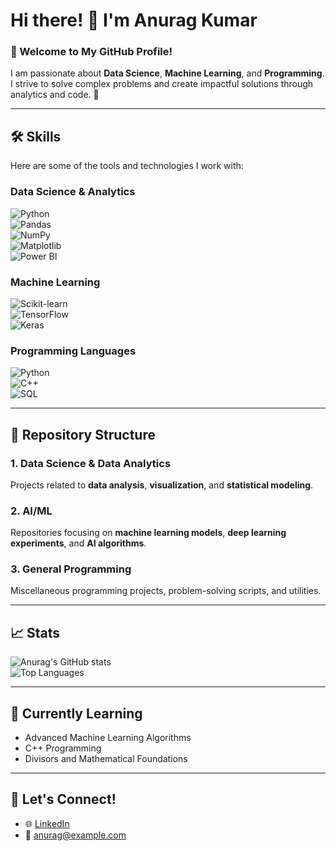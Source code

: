 # Hi there! 👋 I'm Anurag Kumar  

### 🌟 Welcome to My GitHub Profile!  
I am passionate about **Data Science**, **Machine Learning**, and **Programming**.  
I strive to solve complex problems and create impactful solutions through analytics and code. 🚀  

---

## 🛠️ Skills  
Here are some of the tools and technologies I work with:  

### **Data Science & Analytics**  
![Python](https://img.shields.io/badge/-Python-3776AB?logo=python&logoColor=white)  
![Pandas](https://img.shields.io/badge/-Pandas-150458?logo=pandas&logoColor=white)  
![NumPy](https://img.shields.io/badge/-NumPy-013243?logo=numpy&logoColor=white)  
![Matplotlib](https://img.shields.io/badge/-Matplotlib-1F4A93?logo=python&logoColor=white)  
![Power BI](https://img.shields.io/badge/-Power%20BI-F2C811?logo=power-bi&logoColor=black)  

### **Machine Learning**  
![Scikit-learn](https://img.shields.io/badge/-Scikit%20Learn-F7931E?logo=scikit-learn&logoColor=white)  
![TensorFlow](https://img.shields.io/badge/-TensorFlow-FF6F00?logo=tensorflow&logoColor=white)  
![Keras](https://img.shields.io/badge/-Keras-D00000?logo=keras&logoColor=white)  

### **Programming Languages**  
![Python](https://img.shields.io/badge/-Python-3776AB?logo=python&logoColor=white)  
![C++](https://img.shields.io/badge/-C++-00599C?logo=cplusplus&logoColor=white)  
![SQL](https://img.shields.io/badge/-SQL-003B57?logo=postgresql&logoColor=white)  

---

## 📂 Repository Structure  
### **1. Data Science & Data Analytics**  
Projects related to **data analysis**, **visualization**, and **statistical modeling**.  

### **2. AI/ML**  
Repositories focusing on **machine learning models**, **deep learning experiments**, and **AI algorithms**.  

### **3. General Programming**  
Miscellaneous programming projects, problem-solving scripts, and utilities.  

---

## 📈 Stats  
![Anurag's GitHub stats](https://github-readme-stats.vercel.app/api?username=anuragkumar&show_icons=true&theme=radical)  
![Top Languages](https://github-readme-stats.vercel.app/api/top-langs/?username=anuragkumar&layout=compact&theme=radical)  

---

## 🌱 Currently Learning  
- Advanced Machine Learning Algorithms  
- C++ Programming  
- Divisors and Mathematical Foundations  

---

## 🤝 Let's Connect!  
- 🌐 [LinkedIn](https://linkedin.com/in/anuragkumar)  
- 📧 [anurag@example.com](mailto:anurag@example.com)  
